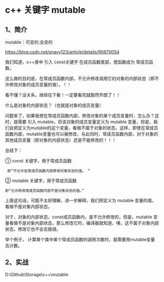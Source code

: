 # c++ 关键字 mutable

## 1、简介
mutable：可变的;会变的

https://blog.csdn.net/qnavy123/article/details/90670054


我们知道，c++类中 引入 const关键字 在成员函数尾部，使函数成为 常成员函数。

这么做的目的是，在常成员函数内部，不允许修改调用它的对象的内部状态（即不许修改对象的成员变量的值）。！！

看不懂？没关系，继续往下看！一定要看完就豁然开朗了！！

什么是对象的内部状态？（也就是对象的成员变量）

问题来了，如果我想在常成员函数内部，修改对象的某个成员变量时，怎么办？这时，就需要 引入 mutable，将该对象的成员变量定义为 mutable 变量，但是，我们会把定义为mutable的这个变量，看做不属于对象的状态。这样，即使在常成员函数内部，mutable变量也可以被修改，与此同时，常成员函数内部，对于对象的其他成员变量（即对象的内部状态）还是不能修改的！！！

总结下： 

①  const 关键字，用于常成员函数

	 即“不允许在常成员函数内部修改对象状态的值。 ”

②   mutable 关键字，用于常成员函数

	即“允许修改常成员函数内部不是对象状态的值。”   

   上面这句话，可能不太好理解，进一步解释，我们把定义为 mutable 变量的值，看做不是对象内部状态。

   对于，对象的内部状态，const成员函数内，是不允许修改的，但是，mutable 变量看做不是对象内部状态，那么修改它时，编译器就知道，噢，这不属于对象内部状态，修改它也不会去报错。

举个例子， 计算某个类中某个常成员函数的调用次数时，就需要用mutable变量去计数。

## 2、实战
D:\Github\Storage\c++\mutable



